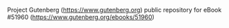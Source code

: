 Project Gutenberg (https://www.gutenberg.org) public repository for
eBook #51960 (https://www.gutenberg.org/ebooks/51960)
